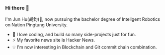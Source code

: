 ### Hi there 👋

I'm Jun Hu(胡鈞)👋, now pursuing the bachelor degree of Intellgent Robotics on Nation Pingtung University.

- 🌱 I love coding, and build so many side-projects just for fun. 
- ⚡ My favorite news site is Hacker News. 
- 💡 I'm now interesting in Blockchain and Git commit chain combination.


<!--
**culdo/culdo** is a ✨ _special_ ✨ repository because its `README.md` (this file) appears on your GitHub profile.


Here are some ideas to get you started:

- 🔭 I’m currently working on ...
- Building JupyterHub on labortary.
- 🌱 I’m currently learning ...
- 👯 I’m looking to collaborate on ...
- 🤔 I’m looking for help with ...
- 💬 Ask me about ...
- 📫 How to reach me: ...
- 😄 Pronouns: ...
- ⚡ Fun fact: ...
-->
